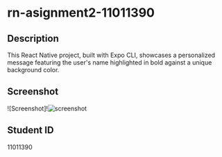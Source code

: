 # rn-asignment2-11011390
## Description
This React Native project, built with Expo CLI, showcases a personalized message featuring the user's name highlighted in bold against a unique background color.

## Screenshot
![Screenshot]!![screenshot](https://github.com/chiefllewellyn12/rn-asignment2-11011390/assets/170211843/fd5d5207-f6de-4d46-800c-bfb8872cb863)


## Student ID
11011390
